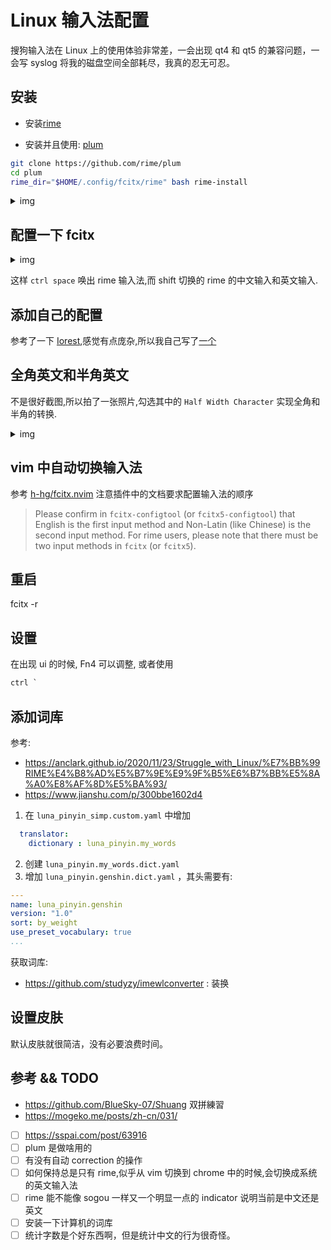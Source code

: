 # Linux 输入法配置

搜狗输入法在 Linux 上的使用体验非常差，一会出现 qt4 和 qt5 的兼容问题，一会写 syslog 将我的磁盘空间全部耗尽，我真的忍无可忍。

## 安装
- 安装[rime](https://github.com/fcitx/fcitx-rime)

- 安装并且使用: [plum](https://github.com/rime/plum)
```sh
git clone https://github.com/rime/plum
cd plum
rime_dir="$HOME/.config/fcitx/rime" bash rime-install
```
<details> <summary>img</summary> <p align="center"> <img src="https://user-images.githubusercontent.com/16731244/158186099-eb49d51b-96b8-4656-9916-2d2fe557bc30.png" /> </p> </details>

## 配置一下 fcitx
<details> <summary>img</summary> <p align="center"> <img src="https://user-images.githubusercontent.com/16731244/158186085-78f6d595-40cf-4b3e-987a-50dca22927e3.png" /> </p> </details>

这样 `ctrl space` 唤出 rime 输入法,而 shift 切换的 rime 的中文输入和英文输入.

## 添加自己的配置
参考了一下 [Iorest](https://github.com/Iorest/rime-setting),感觉有点庞杂,所以我自己写了[一个](https://github.com/Martins3/My-Linux-Config/tree/master/rime)

## 全角英文和半角英文
不是很好截图,所以拍了一张照片,勾选其中的 `Half Width Character` 实现全角和半角的转换.
<details> <summary>img</summary> <p align="center"> <img src="https://user-images.githubusercontent.com/16731244/158184947-d299eccb-9ecb-4b6a-bea8-2769d022f33b.jpeg" width="400" /> </p> </details>

## vim 中自动切换输入法
参考 [h-hg/fcitx.nvim](https://github.com/h-hg/fcitx.nvim) 注意插件中的文档要求配置输入法的顺序
> Please confirm in `fcitx-configtool` (or `fcitx5-configtool`) that English is the first input method and Non-Latin (like Chinese) is the second input method. For rime users, please note that there must be two input methods in `fcitx` (or `fcitx5`).

## 重启
fcitx -r

## 设置
在出现 ui 的时候, Fn4 可以调整, 或者使用
```txt
ctrl `
```
## 添加词库

参考:
- https://anclark.github.io/2020/11/23/Struggle_with_Linux/%E7%BB%99RIME%E4%B8%AD%E5%B7%9E%E9%9F%B5%E6%B7%BB%E5%8A%A0%E8%AF%8D%E5%BA%93/
- https://www.jianshu.com/p/300bbe1602d4

1. 在 `luna_pinyin_simp.custom.yaml` 中增加
```yaml
  translator:
    dictionary : luna_pinyin.my_words
```
2. 创建 `luna_pinyin.my_words.dict.yaml`
3. 增加 `luna_pinyin.genshin.dict.yaml` ，其头需要有:
```yaml
---
name: luna_pinyin.genshin
version: "1.0"
sort: by_weight
use_preset_vocabulary: true
...
```

获取词库:
- https://github.com/studyzy/imewlconverter : 装换

## 设置皮肤
默认皮肤就很简洁，没有必要浪费时间。

## 参考 && TODO
- https://github.com/BlueSky-07/Shuang 双拼練習
- https://mogeko.me/posts/zh-cn/031/
- [ ] https://sspai.com/post/63916
- [ ] plum 是做啥用的
- [ ] 有没有自动 correction 的操作
- [ ] 如何保持总是只有 rime,似乎从 vim 切换到 chrome 中的时候,会切换成系统的英文输入法
- [ ] rime 能不能像 sogou 一样又一个明显一点的 indicator 说明当前是中文还是英文
- [ ] 安装一下计算机的词库
- [ ] 统计字数是个好东西啊，但是统计中文的行为很奇怪。
